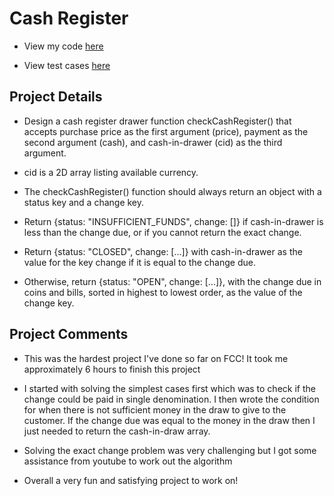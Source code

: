 # Cash Register

* View my code [here](/Cash%20Register%V3.js)

* View test cases [here](/Cash%20Register/Tests.js)

##  Project Details

* Design a cash register drawer function checkCashRegister() that accepts purchase price as the first argument (price), payment as the second argument (cash), and cash-in-drawer (cid) as the third argument.

* cid is a 2D array listing available currency.

* The checkCashRegister() function should always return an object with a status key and a change key.

* Return {status: "INSUFFICIENT_FUNDS", change: []} if cash-in-drawer is less than the change due, or if you cannot return the exact change.

* Return {status: "CLOSED", change: [...]} with cash-in-drawer as the value for the key change if it is equal to the change due.

* Otherwise, return {status: "OPEN", change: [...]}, with the change due in coins and bills, sorted in highest to lowest order, as the value of the change key.

## Project Comments

* This was the hardest project I've done so far on FCC! It took me approximately 6 hours to finish this project

* I started with solving the simplest cases first which was to check if the change could be paid in single denomination. I then wrote the condition for when there is not sufficient money in the draw to give to the customer. If the change due was equal to the money in the draw then I just needed to return the cash-in-draw array. 

* Solving the exact change problem was very challenging but I got some assistance from youtube to work out the algorithm

* Overall a very fun and satisfying project to work on!

